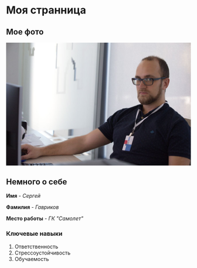 # Моя странница

## Мое фото
![](/images/photo.jpeg)

## Немного о себе
**Имя** - _Сергей_

**Фамилия** - _Гавриков_

**Место работы** - _ГК "Самолет"_

### Ключевые навыки
1. Ответственность
2. Стрессоустойчивость
3. Обучаемость

